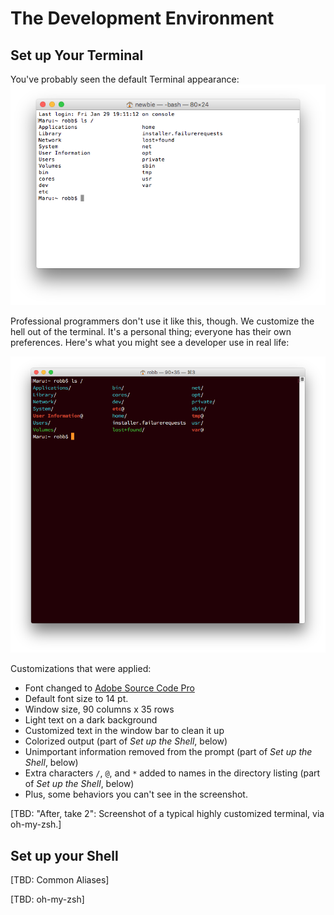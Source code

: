 # The Development Environment


## Set up Your Terminal

You've probably seen the default Terminal appearance:
![Out-of-the-box Terminal appearance](terminal-config-before.png)

Professional programmers don't use it like this, though. We customize the hell out of the terminal. It's a personal thing; everyone has their own preferences. Here's what you might see a developer use in real life:

![Terminal appearance after configuration](terminal-config-after.png)

Customizations that were applied:

* Font changed to [Adobe Source Code Pro](http://adobe-fonts.github.io/source-code-pro/)
* Default font size to 14 pt.
* Window size, 90 columns x 35 rows
* Light text on a dark background
* Customized text in the window bar to clean it up
* Colorized output (part of *Set up the Shell*, below)
* Unimportant information removed from the prompt (part of *Set up the Shell*, below)
* Extra characters `/`, `@`, and `*` added to names in the directory listing (part of *Set up the Shell*, below)
* Plus, some behaviors you can't see in the screenshot.

[TBD: "After, take 2": Screenshot of a typical highly customized terminal, via oh-my-zsh.]


## Set up your Shell

[TBD: Common Aliases]

[TBD: oh-my-zsh]

